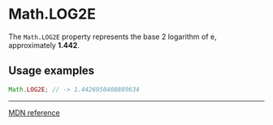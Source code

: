 # Math.LOG2E

The `Math.LOG2E` property represents the base 2 logarithm of e, approximately **1.442**.

## Usage examples

```js
Math.LOG2E; // -> 1.4426950408889634
```

---

[MDN reference](https://developer.mozilla.org/en-US/docs/Web/JavaScript/Reference/Global_Objects/Math/LOG2E)
